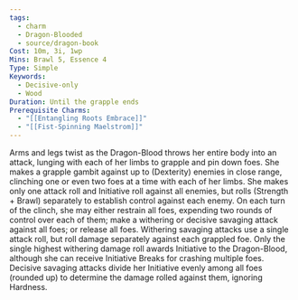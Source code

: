 ```yaml
---
tags:
  - charm
  - Dragon-Blooded
  - source/dragon-book
Cost: 10m, 3i, 1wp
Mins: Brawl 5, Essence 4
Type: Simple
Keywords:
  - Decisive-only
  - Wood
Duration: Until the grapple ends
Prerequisite Charms:
  - "[[Entangling Roots Embrace]]"
  - "[[Fist-Spinning Maelstrom]]"
---
```

Arms and legs twist as the Dragon-Blood throws her entire body into an attack, lunging with each of her limbs to grapple and pin down foes. She makes a grapple gambit against up to (Dexterity) enemies in close range, clinching one or even two foes at a time with each of her limbs. She makes only one attack roll and Initiative roll against all enemies, but rolls (Strength + Brawl) separately to establish control against each enemy. On each turn of the clinch, she may either restrain all foes, expending two rounds of control over each of them; make a withering or decisive savaging attack against all foes; or release all foes. Withering savaging attacks use a single attack roll, but roll damage separately against each grappled foe. Only the single highest withering damage roll awards Initiative to the Dragon-Blood, although she can receive Initiative Breaks for crashing multiple foes. Decisive savaging attacks divide her Initiative evenly among all foes (rounded up) to determine the damage rolled against them, ignoring Hardness.